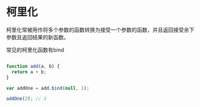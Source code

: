# 柯里化

柯里化常被用作将多个参数的函数转换为接受一个参数的函数，并且返回接受余下参数且返回结果的新函数。

常见的柯里化函数有bind

```javascript

function add(a, b) {
  return a + b;
}

var addOne = add.bind(null, 1);

addOne(2); // 3
```